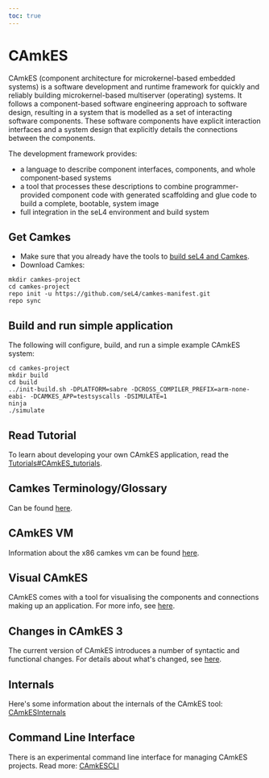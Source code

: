 ```yaml
---
toc: true
---
```


# CAmkES

 CAmkES (component architecture for microkernel-based embedded
systems) is a software development and runtime framework for quickly and
reliably building microkernel-based multiserver (operating) systems. It
follows a component-based software engineering approach to software
design, resulting in a system that is modelled as a set of interacting
software components. These software components have explicit interaction
interfaces and a system design that explicitly details the connections
between the components.

The development framework provides:

- a language to describe component interfaces, components, and whole
      component-based systems
- a tool that processes these descriptions to combine
      programmer-provided component code with generated scaffolding and
      glue code to build a complete, bootable, system image
- full integration in the seL4 environment and build system

## Get Camkes

- Make sure that you already have the tools to [build seL4 and Camkes](/GettingStarted#setting-up-your-machine).
- Download Camkes:

```
mkdir camkes-project
cd camkes-project
repo init -u https://github.com/seL4/camkes-manifest.git
repo sync
```

## Build and run simple application

The following will configure, build, and run a simple example CAmkES
system:

```
cd camkes-project
mkdir build
cd build
../init-build.sh -DPLATFORM=sabre -DCROSS_COMPILER_PREFIX=arm-none-eabi- -DCAMKES_APP=testsyscalls -DSIMULATE=1
ninja
./simulate
```

## Read Tutorial


To learn about developing your own CAmkES application, read the
[Tutorials#CAmkES_tutorials](/Tutorials#camkes-tutorials).

## Camkes Terminology/Glossary


Can be found [here](Terminology.md).

## CAmkES VM


Information about the x86 camkes vm can be found [here](/CAmkESVM).

## Visual CAmkES


CAmkES comes with a tool for visualising the components and connections
making up an application. For more info, see [here](/VisualCAmkES).

## Changes in CAmkES 3


The current version of CAmkES introduces a number of syntactic and
functional changes. For details about what's changed, see
[here](/CAmkESDifferences).

## Internals


Here's some information about the internals of the CAmkES tool:
[CAmkESInternals](/CAmkESInternals)

## Command Line Interface


There is an experimental command line interface for managing CAmkES
projects. Read more: [CAmkESCLI](/CAmkESCLI)

